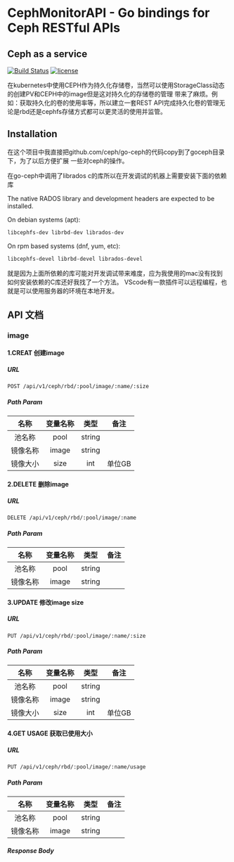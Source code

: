 # CephMonitorAPI - Go bindings for Ceph RESTful APIs
## Ceph as a service
[![Build Status](https://travis-ci.org/ceph/go-ceph.svg)](https://travis-ci.org/ceph/go-ceph) [![license](http://img.shields.io/badge/license-MIT-red.svg?style=flat)](https://raw.githubusercontent.com/ceph/go-ceph/master/LICENSE)

在kubernetes中使用CEPH作为持久化存储卷，当然可以使用StorageClass动态的创建PV和CEPH中的image但是这对持久化的存储卷的管理
带来了麻烦。例如：获取持久化的卷的使用率等，所以建立一套REST API完成持久化卷的管理无论是rbd还是cephfs存储方式都可以更灵活的使用并监管。

## Installation
在这个项目中我直接把github.com/ceph/go-ceph的代码copy到了goceph目录下，为了以后方便扩展
一些对ceph的操作。

在go-ceph中调用了librados c的库所以在开发调试的机器上需要安装下面的依赖库


The native RADOS library and development headers are expected to be installed.

On debian systems (apt):
```sh
libcephfs-dev librbd-dev librados-dev
```

On rpm based systems (dnf, yum, etc):
```sh
libcephfs-devel librbd-devel librados-devel
```

就是因为上面所依赖的库可能对开发调试带来难度，应为我使用的mac没有找到如何安装依赖的C库还好我找了一个方法。
VScode有一款插件可以远程编程，也就是可以使用服务器的环境在本地开发。

## API 文档
### image
#### 1.CREAT 创建image
##### URL
`POST /api/v1/ceph/rbd/:pool/image/:name/:size`
##### Path Param
| 名称 | 变量名称 | 类型 | 备注 |
| :---: | :---: | :---: | :---: |
| 池名称 | pool | string | |
| 镜像名称 | image | string | |
| 镜像大小 | size | int | 单位GB |
#### 2.DELETE 删除image
##### URL
`DELETE /api/v1/ceph/rbd/:pool/image/:name`
##### Path Param
| 名称 | 变量名称 | 类型 | 备注 |
| :---: | :---: | :---: | :---: |
| 池名称 | pool | string | |
| 镜像名称 | image | string | |
#### 3.UPDATE 修改image size
##### URL
`PUT /api/v1/ceph/rbd/:pool/image/:name/:size`
##### Path Param
| 名称 | 变量名称 | 类型 | 备注 |
| :---: | :---: | :---: | :---: |
| 池名称 | pool | string | |
| 镜像名称 | image | string | |
| 镜像大小 | size | int | 单位GB |
#### 4.GET USAGE 获取已使用大小
##### URL
`PUT /api/v1/ceph/rbd/:pool/image/:name/usage`
##### Path Param
| 名称 | 变量名称 | 类型 | 备注 |
| :---: | :---: | :---: | :---: |
| 池名称 | pool | string | |
| 镜像名称 | image | string | |
##### Response Body